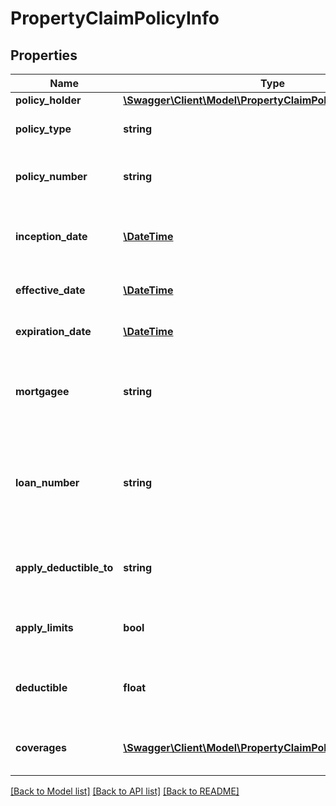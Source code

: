 # PropertyClaimPolicyInfo

## Properties
Name | Type | Description | Notes
------------ | ------------- | ------------- | -------------
**policy_holder** | [**\Swagger\Client\Model\PropertyClaimPolicyInfoPolicyHolder**](PropertyClaimPolicyInfoPolicyHolder.md) |  | [optional] 
**policy_type** | **string** | The type of the insurance policy | [optional] 
**policy_number** | **string** | The insurance policy number | [optional] 
**inception_date** | [**\DateTime**](\DateTime.md) | The origination date of the insurance policy | [optional] 
**effective_date** | [**\DateTime**](\DateTime.md) | The date the policy goes into effect | [optional] 
**expiration_date** | [**\DateTime**](\DateTime.md) | The date the policy expires | [optional] 
**mortgagee** | **string** | The name of the mortgage holder. This is required if &#x60;loanNumber&#x60; is provided. | [optional] 
**loan_number** | **string** | The loan number of the mortgage. This is required if &#x60;mortgagee&#39; is provided. | [optional] 
**apply_deductible_to** | **string** | Determines how the deductible values are handled | [optional] 
**apply_limits** | **bool** | Determines if policy limits should be applied | [optional] 
**deductible** | **float** | The policy holder&#39;s financial liability under this policy | [optional] 
**coverages** | [**\Swagger\Client\Model\PropertyClaimPolicyInfoCoverages[]**](PropertyClaimPolicyInfoCoverages.md) | The coverages provided in the policy | [optional] 

[[Back to Model list]](../README.md#documentation-for-models) [[Back to API list]](../README.md#documentation-for-api-endpoints) [[Back to README]](../README.md)


